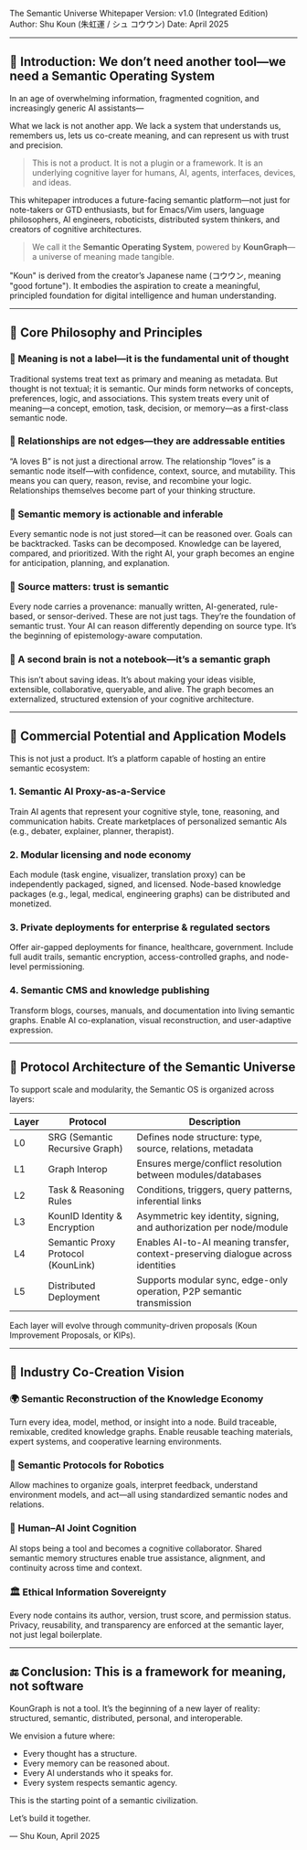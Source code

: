 The Semantic Universe Whitepaper
Version: v1.0 (Integrated Edition)
Author: Shu Koun (朱虹運 / シュ コウウン)
Date: April 2025

---

## 🧭 Introduction: We don’t need another tool—we need a Semantic Operating System

In an age of overwhelming information, fragmented cognition, and increasingly generic AI assistants—

What we lack is not another app. We lack a system that understands us, remembers us, lets us co-create meaning, and can represent us with trust and precision.

> This is not a product. It is not a plugin or a framework. It is an underlying cognitive layer for humans, AI, agents, interfaces, devices, and ideas.

This whitepaper introduces a future-facing semantic platform—not just for note-takers or GTD enthusiasts, but for Emacs/Vim users, language philosophers, AI engineers, roboticists, distributed system thinkers, and creators of cognitive architectures.

> We call it the **Semantic Operating System**, powered by **KounGraph**—a universe of meaning made tangible.

"Koun" is derived from the creator’s Japanese name (コウウン, meaning "good fortune"). It embodies the aspiration to create a meaningful, principled foundation for digital intelligence and human understanding.

---

## 🌌 Core Philosophy and Principles

### 🧠 Meaning is not a label—it is the fundamental unit of thought
Traditional systems treat text as primary and meaning as metadata. But thought is not textual; it is semantic. Our minds form networks of concepts, preferences, logic, and associations. This system treats every unit of meaning—a concept, emotion, task, decision, or memory—as a first-class semantic node.

### 🔁 Relationships are not edges—they are addressable entities
“A loves B” is not just a directional arrow. The relationship “loves” is a semantic node itself—with confidence, context, source, and mutability. This means you can query, reason, revise, and recombine your logic. Relationships themselves become part of your thinking structure.

### 📡 Semantic memory is actionable and inferable
Every semantic node is not just stored—it can be reasoned over. Goals can be backtracked. Tasks can be decomposed. Knowledge can be layered, compared, and prioritized. With the right AI, your graph becomes an engine for anticipation, planning, and explanation.

### 🧬 Source matters: trust is semantic
Every node carries a provenance: manually written, AI-generated, rule-based, or sensor-derived. These are not just tags. They’re the foundation of semantic trust. Your AI can reason differently depending on source type. It’s the beginning of epistemology-aware computation.

### 🧠 A second brain is not a notebook—it’s a semantic graph
This isn’t about saving ideas. It’s about making your ideas visible, extensible, collaborative, queryable, and alive. The graph becomes an externalized, structured extension of your cognitive architecture.

---

## 💼 Commercial Potential and Application Models

This is not just a product. It’s a platform capable of hosting an entire semantic ecosystem:

### 1. Semantic AI Proxy-as-a-Service
Train AI agents that represent your cognitive style, tone, reasoning, and communication habits. Create marketplaces of personalized semantic AIs (e.g., debater, explainer, planner, therapist).

### 2. Modular licensing and node economy
Each module (task engine, visualizer, translation proxy) can be independently packaged, signed, and licensed. Node-based knowledge packages (e.g., legal, medical, engineering graphs) can be distributed and monetized.

### 3. Private deployments for enterprise & regulated sectors
Offer air-gapped deployments for finance, healthcare, government. Include full audit trails, semantic encryption, access-controlled graphs, and node-level permissioning.

### 4. Semantic CMS and knowledge publishing
Transform blogs, courses, manuals, and documentation into living semantic graphs. Enable AI co-explanation, visual reconstruction, and user-adaptive expression.

---

## 🧱 Protocol Architecture of the Semantic Universe

To support scale and modularity, the Semantic OS is organized across layers:

| Layer | Protocol | Description |
|-------|----------|-------------|
| L0 | SRG (Semantic Recursive Graph) | Defines node structure: type, source, relations, metadata |
| L1 | Graph Interop | Ensures merge/conflict resolution between modules/databases |
| L2 | Task & Reasoning Rules | Conditions, triggers, query patterns, inferential links |
| L3 | KounID Identity & Encryption | Asymmetric key identity, signing, and authorization per node/module |
| L4 | Semantic Proxy Protocol (KounLink) | Enables AI-to-AI meaning transfer, context-preserving dialogue across identities |
| L5 | Distributed Deployment | Supports modular sync, edge-only operation, P2P semantic transmission |

Each layer will evolve through community-driven proposals (Koun Improvement Proposals, or KIPs).

---

## 🧭 Industry Co-Creation Vision

### 🌍 Semantic Reconstruction of the Knowledge Economy
Turn every idea, model, method, or insight into a node. Build traceable, remixable, credited knowledge graphs. Enable reusable teaching materials, expert systems, and cooperative learning environments.

### 🤖 Semantic Protocols for Robotics
Allow machines to organize goals, interpret feedback, understand environment models, and act—all using standardized semantic nodes and relations.

### 🧠 Human–AI Joint Cognition
AI stops being a tool and becomes a cognitive collaborator. Shared semantic memory structures enable true assistance, alignment, and continuity across time and context.

### 🏛 Ethical Information Sovereignty
Every node contains its author, version, trust score, and permission status. Privacy, reusability, and transparency are enforced at the semantic layer, not just legal boilerplate.

---

## 🔚 Conclusion: This is a framework for meaning, not software

KounGraph is not a tool.
It’s the beginning of a new layer of reality: structured, semantic, distributed, personal, and interoperable.

We envision a future where:
- Every thought has a structure.
- Every memory can be reasoned about.
- Every AI understands who it speaks for.
- Every system respects semantic agency.

This is the starting point of a semantic civilization.

Let’s build it together.

— Shu Koun, April 2025


